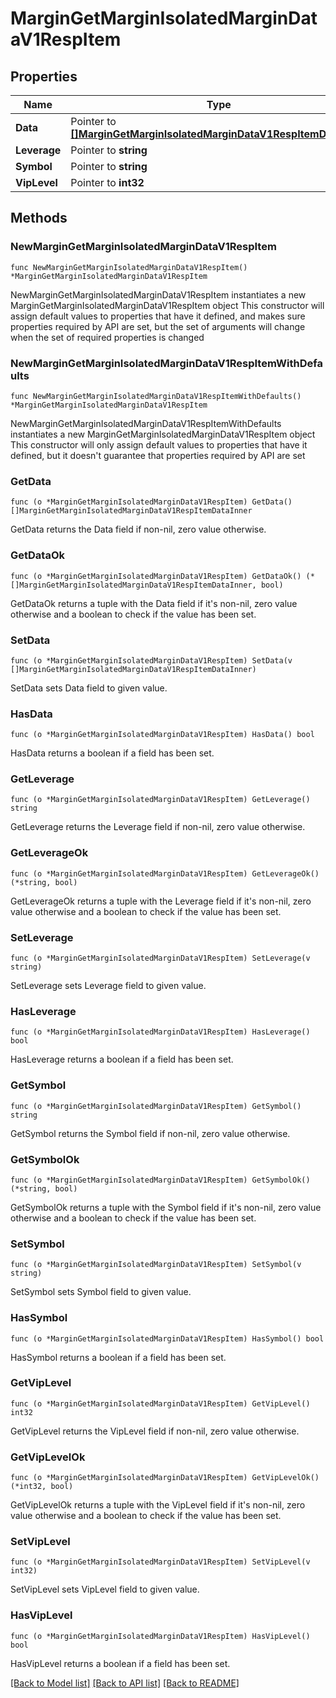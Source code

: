 # MarginGetMarginIsolatedMarginDataV1RespItem

## Properties

Name | Type | Description | Notes
------------ | ------------- | ------------- | -------------
**Data** | Pointer to [**[]MarginGetMarginIsolatedMarginDataV1RespItemDataInner**](MarginGetMarginIsolatedMarginDataV1RespItemDataInner.md) |  | [optional] 
**Leverage** | Pointer to **string** |  | [optional] 
**Symbol** | Pointer to **string** |  | [optional] 
**VipLevel** | Pointer to **int32** |  | [optional] 

## Methods

### NewMarginGetMarginIsolatedMarginDataV1RespItem

`func NewMarginGetMarginIsolatedMarginDataV1RespItem() *MarginGetMarginIsolatedMarginDataV1RespItem`

NewMarginGetMarginIsolatedMarginDataV1RespItem instantiates a new MarginGetMarginIsolatedMarginDataV1RespItem object
This constructor will assign default values to properties that have it defined,
and makes sure properties required by API are set, but the set of arguments
will change when the set of required properties is changed

### NewMarginGetMarginIsolatedMarginDataV1RespItemWithDefaults

`func NewMarginGetMarginIsolatedMarginDataV1RespItemWithDefaults() *MarginGetMarginIsolatedMarginDataV1RespItem`

NewMarginGetMarginIsolatedMarginDataV1RespItemWithDefaults instantiates a new MarginGetMarginIsolatedMarginDataV1RespItem object
This constructor will only assign default values to properties that have it defined,
but it doesn't guarantee that properties required by API are set

### GetData

`func (o *MarginGetMarginIsolatedMarginDataV1RespItem) GetData() []MarginGetMarginIsolatedMarginDataV1RespItemDataInner`

GetData returns the Data field if non-nil, zero value otherwise.

### GetDataOk

`func (o *MarginGetMarginIsolatedMarginDataV1RespItem) GetDataOk() (*[]MarginGetMarginIsolatedMarginDataV1RespItemDataInner, bool)`

GetDataOk returns a tuple with the Data field if it's non-nil, zero value otherwise
and a boolean to check if the value has been set.

### SetData

`func (o *MarginGetMarginIsolatedMarginDataV1RespItem) SetData(v []MarginGetMarginIsolatedMarginDataV1RespItemDataInner)`

SetData sets Data field to given value.

### HasData

`func (o *MarginGetMarginIsolatedMarginDataV1RespItem) HasData() bool`

HasData returns a boolean if a field has been set.

### GetLeverage

`func (o *MarginGetMarginIsolatedMarginDataV1RespItem) GetLeverage() string`

GetLeverage returns the Leverage field if non-nil, zero value otherwise.

### GetLeverageOk

`func (o *MarginGetMarginIsolatedMarginDataV1RespItem) GetLeverageOk() (*string, bool)`

GetLeverageOk returns a tuple with the Leverage field if it's non-nil, zero value otherwise
and a boolean to check if the value has been set.

### SetLeverage

`func (o *MarginGetMarginIsolatedMarginDataV1RespItem) SetLeverage(v string)`

SetLeverage sets Leverage field to given value.

### HasLeverage

`func (o *MarginGetMarginIsolatedMarginDataV1RespItem) HasLeverage() bool`

HasLeverage returns a boolean if a field has been set.

### GetSymbol

`func (o *MarginGetMarginIsolatedMarginDataV1RespItem) GetSymbol() string`

GetSymbol returns the Symbol field if non-nil, zero value otherwise.

### GetSymbolOk

`func (o *MarginGetMarginIsolatedMarginDataV1RespItem) GetSymbolOk() (*string, bool)`

GetSymbolOk returns a tuple with the Symbol field if it's non-nil, zero value otherwise
and a boolean to check if the value has been set.

### SetSymbol

`func (o *MarginGetMarginIsolatedMarginDataV1RespItem) SetSymbol(v string)`

SetSymbol sets Symbol field to given value.

### HasSymbol

`func (o *MarginGetMarginIsolatedMarginDataV1RespItem) HasSymbol() bool`

HasSymbol returns a boolean if a field has been set.

### GetVipLevel

`func (o *MarginGetMarginIsolatedMarginDataV1RespItem) GetVipLevel() int32`

GetVipLevel returns the VipLevel field if non-nil, zero value otherwise.

### GetVipLevelOk

`func (o *MarginGetMarginIsolatedMarginDataV1RespItem) GetVipLevelOk() (*int32, bool)`

GetVipLevelOk returns a tuple with the VipLevel field if it's non-nil, zero value otherwise
and a boolean to check if the value has been set.

### SetVipLevel

`func (o *MarginGetMarginIsolatedMarginDataV1RespItem) SetVipLevel(v int32)`

SetVipLevel sets VipLevel field to given value.

### HasVipLevel

`func (o *MarginGetMarginIsolatedMarginDataV1RespItem) HasVipLevel() bool`

HasVipLevel returns a boolean if a field has been set.


[[Back to Model list]](../README.md#documentation-for-models) [[Back to API list]](../README.md#documentation-for-api-endpoints) [[Back to README]](../README.md)



